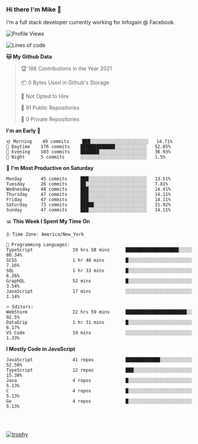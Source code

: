### Hi there I'm Mike 👋
I'm a full stack developer currently working for Infogain @ Facebook.

<!--START_SECTION:waka-->
![Profile Views](http://img.shields.io/badge/Profile%20Views-0-blue)

![Lines of code](https://img.shields.io/badge/From%20Hello%20World%20I%27ve%20Written-1.2%20million%20lines%20of%20code-blue)

**🐱 My Github Data** 

> 🏆 188 Contributions in the Year 2021
 > 
> 📦 0 Bytes Used in Github's Storage 
 > 
> 🚫 Not Opted to Hire
 > 
> 📜 91 Public Repositories 
 > 
> 🔑 0 Private Repositories  
 > 
**I'm an Early 🐤** 

```text
🌞 Morning    49 commits     ███░░░░░░░░░░░░░░░░░░░░░░   14.71% 
🌆 Daytime    176 commits    █████████████░░░░░░░░░░░░   52.85% 
🌃 Evening    103 commits    ███████░░░░░░░░░░░░░░░░░░   30.93% 
🌙 Night      5 commits      ░░░░░░░░░░░░░░░░░░░░░░░░░   1.5%

```
📅 **I'm Most Productive on Saturday** 

```text
Monday       45 commits     ███░░░░░░░░░░░░░░░░░░░░░░   13.51% 
Tuesday      26 commits     ██░░░░░░░░░░░░░░░░░░░░░░░   7.81% 
Wednesday    48 commits     ███░░░░░░░░░░░░░░░░░░░░░░   14.41% 
Thursday     47 commits     ███░░░░░░░░░░░░░░░░░░░░░░   14.11% 
Friday       47 commits     ███░░░░░░░░░░░░░░░░░░░░░░   14.11% 
Saturday     73 commits     █████░░░░░░░░░░░░░░░░░░░░   21.92% 
Sunday       47 commits     ███░░░░░░░░░░░░░░░░░░░░░░   14.11%

```


📊 **This Week I Spent My Time On** 

```text
⌚︎ Time Zone: America/New_York

💬 Programming Languages: 
TypeScript               19 hrs 58 mins      ████████████████████░░░░░   80.34% 
SCSS                     1 hr 46 mins        █░░░░░░░░░░░░░░░░░░░░░░░░   7.16% 
SQL                      1 hr 33 mins        █░░░░░░░░░░░░░░░░░░░░░░░░   6.26% 
GraphQL                  52 mins             █░░░░░░░░░░░░░░░░░░░░░░░░   3.54% 
JavaScript               17 mins             ░░░░░░░░░░░░░░░░░░░░░░░░░   1.14%

🔥 Editors: 
WebStorm                 22 hrs 59 mins      ███████████████████████░░   92.5% 
DataGrip                 1 hr 31 mins        █░░░░░░░░░░░░░░░░░░░░░░░░   6.17% 
VS Code                  19 mins             ░░░░░░░░░░░░░░░░░░░░░░░░░   1.33%

```

**I Mostly Code in JavaScript** 

```text
JavaScript               41 repos            █████████████░░░░░░░░░░░░   52.56% 
TypeScript               12 repos            ███░░░░░░░░░░░░░░░░░░░░░░   15.38% 
Java                     4 repos             █░░░░░░░░░░░░░░░░░░░░░░░░   5.13% 
C                        4 repos             █░░░░░░░░░░░░░░░░░░░░░░░░   5.13% 
Go                       4 repos             █░░░░░░░░░░░░░░░░░░░░░░░░   5.13%

```



<!--END_SECTION:waka-->

##### &nbsp;
[![trophy](https://github-profile-trophy.vercel.app/?username=uptonm&theme=dracula)](https://github.com/ryo-ma/github-profile-trophy)
